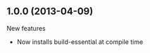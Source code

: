 1.0.0 (2013-04-09)
------------------

New features
  
  * Now installs build-essential at compile time
